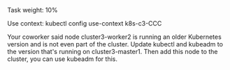 Task weight: 10%

Use context: kubectl config use-context k8s-c3-CCC

Your coworker said node cluster3-worker2 is running an older Kubernetes version and is not even part of the cluster. Update kubectl and kubeadm to the version that's running on cluster3-master1. Then add this node to the cluster, you can use kubeadm for this.

